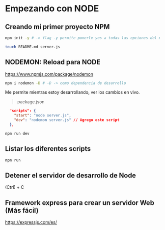 # Empezando con NODE

## Creando mi primer proyecto NPM

```sh
npm init -y # -> flag -y permite ponerle yes a todas las opciones del menú interactivo.
```

```sh
touch README.md server.js 
```

## NODEMON: Reload para NODE

<https://www.npmjs.com/package/nodemon>

```sh
npm i nodemon -D # -D -> como dependencia de desarrollo
```

Me permite mientras estoy desarrollando, ver los cambios en vivo.

> package.json

```json
  "scripts": {
    "start": "node server.js",
    "dev": "nodemon server.js" // Agrego este script
  },
```
```sh
npm run dev
```

## Listar los diferentes scripts

```sh
npm run
```

## Detener el servidor de desarrollo de Node

(Ctrl) + C

## Framework express para crear un servidor Web (Más fácil)

<https://expressjs.com/es/>




